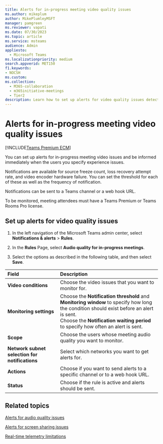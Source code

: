 ```yaml
---
title: Alerts for in-progress meeting video quality issues
ms.author: mikeplum
author: MikePlumleyMSFT
manager: pamgreen
ms.reviewer: vapati
ms.date: 07/30/2023
ms.topic: article
ms.service: msteams
audience: Admin
appliesto: 
  - Microsoft Teams
ms.localizationpriority: medium
search.appverid: MET150
f1.keywords:
- NOCSH
ms.custom: 
ms.collection: 
  - M365-collaboration
  - m365initiative-meetings
  - Tier2
description: Learn how to set up alerts for video quality issues detected in in-progress meetings.
---
```


# Alerts for in-progress meeting video quality issues

[!INCLUDE[Teams Premium ECM](../includes/teams-premium-ecm.md)]

You can set up alerts for in-progress meeting video issues and be informed immediately when the users you specify experience issues.

Notifications are available for source freeze count, loss recovery attempt rate, and video encoder hardware failure. You can set the threshold for each of these as well as the frequency of notification.

Notifications can  be sent to a Teams channel or a web hook URL.

To be monitored, meeting attendees must have a Teams Premium or Teams Rooms Pro license.

## Set up alerts for video quality issues

1. In the left navigation of the Microsoft Teams admin center, select **Notifications & alerts** > **Rules**.

1. In the **Rules** Page, select **Audio quality for in-progress meetings**.

1. Select the options as described in the following table, and then select **Save**.

|Field |Description  |
|:-----|:------------|
|**Video conditions**|Choose the video issues that you want to monitor for.|
|**Monitoring settings**|Choose the **Notification threshold** and **Monitoring window** to specify how long the condition should exist before an alert is sent.<br>Choose the **Notification waiting period** to specify how often an alert is sent.|
|**Scope**|Choose the users whose meeting audio quality you want to monitor.|
|**Network subnet selection for notifications**|Select which networks you want to get alerts for.|
|**Actions**|Choose if you want to send alerts to a specific channel or to a web hook URL.|
|**Status**|Choose if the rule is active and alerts should be sent.|

## Related topics

[Alerts for audio quality issues](alerts-in-progress-meeting-audio.md)

[Alerts for screen sharing issues](alerts-in-progress-meeting-screen-sharing.md)

[Real-time telemetry limitations](/microsoftteams/use-real-time-telemetry-to-troubleshoot-poor-meeting-quality#limitations)
